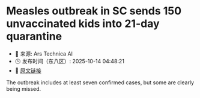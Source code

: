 # Measles outbreak in SC sends 150 unvaccinated kids into 21-day quarantine
- 📅 来源: Ars Technica AI
- 🕒 发布时间（东八区）: 2025-10-14 04:48:21
- 🔗 [原文链接](https://arstechnica.com/health/2025/10/over-150-unvaccinated-kids-quarantined-for-21-days-in-sc-measles-outbreak/)

The outbreak includes at least seven confirmed cases, but some are clearly being missed.